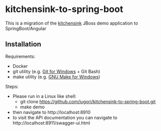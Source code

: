 # kitchensink-to-spring-boot

This is a migration of the [kitchensink](https://github.com/jboss-developer/jboss-eap-quickstarts/tree/8.0.x/kitchensink) JBoss demo application to SpringBoot/Angular

## Installation
Requirements:
- Docker
- git utility (e.g. [Git for Windows](https://git-scm.com/downloads/win) + Git Bash)
- make utility (e.g. [GNU Make for Windows](https://gnuwin32.sourceforge.net/packages/make.htm))

Steps:
- Please run in a Linux like shell:
  - git clone https://github.com/iugori/kitchensink-to-spring-boot.git
  - make demo
- then navigate to http://localhost:8910
- to visit the API documentation you can navigate to http://localhost:8911/swagger-ui.html

